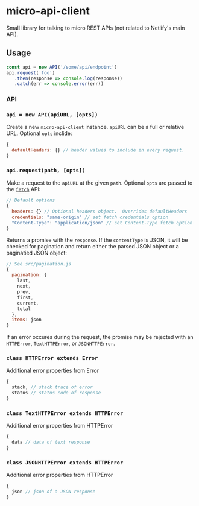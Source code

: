 # micro-api-client

Small library for talking to micro REST APIs (not related to Netlify's main API).

## Usage

```js
const api = new API('/some/api/endpoint')
api.request('foo')
   .then(response => console.log(response))
   .catch(err => console.error(err))
```


### API

### `api = new API(apiURL, [opts])`

Create a new `micro-api-client` instance.  `apiURL` can be a full or relative URL.  Optional `opts` inclide:

```js
{
  defaultHeaders: {} // header values to include in every request.
}
```

### `api.request(path, [opts])`

Make a request to the `apiURL` at the given `path`.  Optional `opts` are passed to the [`fetch`](https://developer.mozilla.org/en-US/docs/Web/API/Fetch_API/Using_Fetch) API:

```js
// Default options
{
  headers: {} // Optional headers object.  Overrides defaultHeaders
  credentials: "same-origin" // set fetch credentials option
  "Content-Type": "application/json" // set Content-Type fetch option
}
```

Returns a promise with the `response`.  If the `contentType` is JSON, it will be checked for pagination and return either the parsed JSON object or a paginatied JSON object:

```js
// See src/pagination.js
{
  pagination: {
    last,
    next,
    prev,
    first,
    current,
    total
  },
  items: json
}
```

If an error occures during the request, the promise may be rejected with an `HTTPError`, `TextHTTPError`, or `JSONHTTPError`.

### `class HTTPError extends Error`

Additional error properties from Error

```js
{
  stack, // stack trace of error
  status // status code of response
}
```

### `class TextHTTPError extends HTTPError`

Additional error properties from HTTPError

```js
{
  data // data of text response
}
```

### `class JSONHTTPError extends HTTPError`

Additional error properties from HTTPError

```js
{
  json // json of a JSON response
}
```
